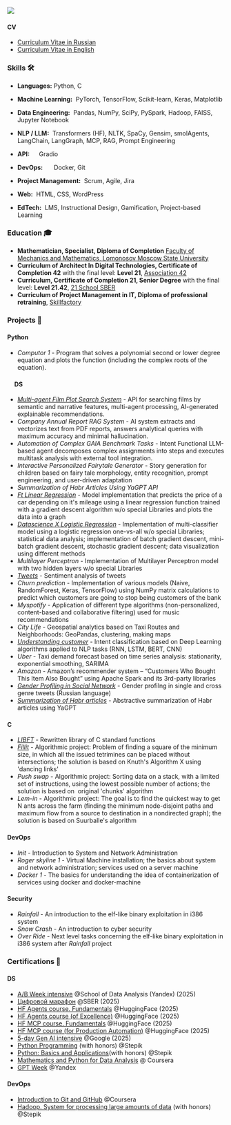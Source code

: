 ![](https://komarev.com/ghpvc/?username=dbadeev)

#### CV <img height="16" width="16" src="https://github.com/dbadeev/dbadeev/assets/50623941/36a4b28a-e33b-4124-90b1-7a1451d46f65"/>
- [Curriculum Vitae in Russian](https://github.com/dbadeev/dbadeev/blob/main/Dmitry_Badeev_ds_cv_rus_.pdf)
- [Curriculum Vitae in English](https://github.com/dbadeev/dbadeev/blob/main/Dmitry_Badeev_ds_cv_eng_.pdf)

### Skills 🛠️
- **Languages:** Python, C
- **Machine Learning:**   &nbsp;PyTorch, TensorFlow, Scikit-learn, Keras, Matplotlib
- **Data Engineering:**  &nbsp;Pandas, NumPy, SciPy, PySpark, Hadoop, FAISS, Jupyter Notebook
- **NLP / LLM:** &nbsp;Transformers (HF), NLTK, SpaCy, Gensim, smolAgents, LangChain, LangGraph, MCP, RAG, Prompt Engineering
- **API:**  &nbsp;Gradio
- **DevOps:**    &nbsp;Docker, Git
- **Project Management:**  &nbsp;Scrum, Agile, Jira

- **Web:**  &nbsp;HTML, CSS, WordPress
- **EdTech:**  &nbsp;LMS, Instructional Design, Gamification, Project-based Learning


### Education 🎓
- **Mathematician, Specialist, Diploma of Completion** [Faculty of Mechanics and Mathematics, Lomonosov Moscow State University](https://www.msu.ru/en/info/struct/depts/mechmath.html)
- **Curriculum of Architect In Digital Technologies, Certificate of Completion 42** with the final level: **Level 21**,  [Association 42](https://42.fr/en/homepage/)
-  **Curriculum, Certificate of Completion 21, Senior Degree** with the final level: **Level 21.42**, [21 School SBER](https://21-school.ru/)
-  **Curriculum of Project Management in IT, Diploma of professional retraining**, [Skillfactory](https://skillfactory.ru/project-manager)


### Projects 🐾
#### Python <img height="16" width="16" src="https://github.com/dbadeev/dbadeev/assets/50623941/5d866716-5763-4478-a0f9-842eb6930bef" />
- _Computor 1_ -  Program that solves a polynomial second or lower degree equation and plots the function (including the complex roots of the equation).
#### &nbsp;&nbsp;&nbsp;&nbsp; DS <img height="16" width="16" src="https://github.com/dbadeev/dbadeev/assets/50623941/3e4a37e1-e96e-4c0d-96f4-2ae851f09fc6" />
- [_Multi-agent Film Plot Search System_](https://github.com/dbadeev/movie_plot_search_engine) - API for searching films by semantic and narrative features, multi-agent processing, AI-generated explainable recommendations.
- _Company Annual Report RAG System_ -  AI system extracts and vectorizes text from PDF reports, answers
analytical queries with maximum accuracy and minimal hallucination.
- _Automation of Complex GAIA Benchmark Tasks_ - Intent Functional LLM-based agent decomposes complex assignments into steps and executes multitask analysis with external tool integration.
- _Interactive Personalized Fairytale Generator_ - Story generation for children based on fairy tale morphology, entity recognition, prompt engineering, and user-driven adaptation
- _Summarization of Habr Articles Using YaGPT API_
- [_Ft Linear Regression_](https://github.com/dbadeev/ft_linear_regression) - Model implementation that predicts the price of a car depending on it's mileage using a linear regression function trained with a gradient descent algorithm w/o special Libraries and plots the data into a graph
- [_Datascience X Logistic Regression_](https://github.com/dbadeev/dslr)  - Implementation of multi-classifier model  using a logistic regression one-vs-all w/o special Libraries; statistical data analysis; implementation of batch gradient descent, mini-batch gradient descent, stochastic gradient descent; data visualization using different methods 
- _Multilayer Perceptron_ - Implementation of Multilayer Perceptron model with two hidden layers w/o special Libraries
- [_Tweets_](https://github.com/dbadeev/tweets) - Sentiment analysis of tweets
- _Churn prediction_ - Implementation of various models (Naive, RandomForest, Keras, TensorFlow) using NumPy matrix calculations to predict which customers are going to stop being customers of the bank
- _Myspotify_ - Application of different type algorithms (non-personalized, content-based and collaborative filtering)  used for music recommendations 
- _City Life_ - Geospatial analytics based on Taxi Routes and Neighborhoods: GeoPandas, clustering, making maps
- [_Understanding customer_](https://github.com/dbadeev/u_c) - Intent classification based on Deep Learning algorithms applied to NLP tasks (RNN, LSTM, BERT, CNN)
- _Uber_ - Taxi demand forecast based on time series analysis: stationarity, exponential smoothing, SARIMA
- _Amazon_ - Amazon’s recommender system – “Customers Who Bought This Item Also Bought” using Apache Spark and its 3rd-party libraries
- [_Gender Profiling in Social Network_](https://github.com/dbadeev/gender_profiling) - Gender profilng in single and cross genre tweets (Russian language)
- [_Summarization of Habr articles_](https://github.com/dbadeev/habr_summarization) - Abstractive summarization of Habr articles using YaGPT
  
#### C <img height="16" width="16" src="https://github.com/dbadeev/dbadeev/assets/50623941/61c15e72-b2c0-488d-8427-8ede18670b80" />
- [_LIBFT_](https://github.com/dbadeev/LIBFT) - Rewritten library of C standard functions
- [_Fillit_](https://github.com/dbadeev/fillit) - Algorithmic project: Problem of finding a square of the minimum size, in which all the issued tetrimines can be placed without intersections; the solution is based on Knuth's Algorithm X using 'dancing links'
- _Push swap_ - Algorithmic project: Sorting data on a stack, with a limited set of instructions, using the lowest possible number of actions; the solution is based on  original 'chunks' algorithm
- _Lem-in_ - Algorithmic project: The goal is to find the quickest way to get N ants across the farm (finding the minimum node-disjoint paths and maximum flow from a source to destination in a nondirected graph); the solution is based on Suurballe's algorithm

#### DevOps <img height="16" width="16" src="https://github.com/dbadeev/dbadeev/assets/50623941/bd2e8721-5df2-4d56-9e6f-f293d30ad135"/>
- _Init_ - Introduction to System and Network Administration
- _Roger skyline 1_ - Virtual Machine installation; the basics about system and network administration;  services used on a server machine
- _Docker 1_ - The basics for understanding the idea of containerization of services using docker and docker-machine

#### Security <img height="16" width="16" src="https://github.com/dbadeev/dbadeev/assets/50623941/f08a3f21-9ea0-406b-acd0-be903941a76d"/>
- _Rainfall_ - An introduction to the elf-like binary exploitation  in i386 system
- _Snow Crash_ - An introduction to cyber security
- _Over Ride_ - Next level tasks concerning the elf-like binary exploitation  in i386 system after _Rainfall_ project 

### Certifications 📜
#### DS <img height="16" width="16" src="https://github.com/dbadeev/dbadeev/assets/50623941/3e4a37e1-e96e-4c0d-96f4-2ae851f09fc6" />
- [A/B Week intensive](https://lyceum.s3.yandex.net/2025/ab_week/regular/%D0%91%D0%B0%D0%B4%D0%B5%D0%B5%D0%B2_%D0%94%D0%BC%D0%B8%D1%82%D1%80%D0%B8%D0%B9.pdf?m-message-key-id=-288230372997120000&m-message-click-id=258ac134-c51e-4fae-9f3d-4608a1fc5ba4&utm_source=mindbox&utm_medium=email&utm_campaign=abweek2025&utm_content=1508) @School of Data Analysis (Yandex) (2025)
- [Цифровой марафон](https://github.com/user-attachments/assets/3e9dcf39-bcd0-470e-84a6-87ef0f1d2162) @SBER (2025)
- [HF Agents course. Fundamentals](https://github.com/user-attachments/assets/26415db3-4a03-40aa-bdf3-68f99f2254f8) @HuggingFace (2025)
- [HF Agents course (of Excellence)](https://github.com/user-attachments/assets/e443b89a-70ff-4768-bef0-578b7b6d6917) @HuggingFace (2025)
- [HF MCP course. Fundamentals](https://github.com/user-attachments/assets/a197ad02-9656-42bf-b748-a69df2758ea1) @HuggingFace (2025)
- [HF MCP course (for Production Automation)](https://github.com/user-attachments/assets/681ddf02-ebc3-4d0d-b2e7-0b0d71e53e80) @HuggingFace (2025)
- [5-day Gen AI intensive](https://github.com/user-attachments/assets/9d473f2b-aa2c-4be3-97e7-8bc559a1a136) @Google (2025)
- [Python Programming](https://user-images.githubusercontent.com/50623941/135367000-9572ecf6-5f82-4cb7-96f3-07347bf1a30f.png) (with honors) @Stepik
- [Python: Basics and Applications](https://user-images.githubusercontent.com/50623941/135366951-0ee11ac6-1636-46f9-9461-f3c35484ad88.png)(with honors) @Stepik
- [Mathematics and Python for Data Analysis](https://www.coursera.org/account/accomplishments/certificate/VCWCANNSDVVJ) @ Coursera
- [GPT Week](https://lyceum.s3.yandex.net/gpt_certs/35_%D0%91%D0%B0%D0%B4%D0%B5%D0%B5%D0%B2%D0%94%D0%BC%D0%B8%D1%82%D1%80%D0%B8%D0%B9%D0%9D%D0%B8%D0%BA%D0%BE%D0%BB%D0%B0%D0%B5%D0%B2%D0%B8%D1%87.pdf?mindbox-message-key=-4323455636159266816&mindbox-click-id=d6495783-e50c-422c-a005-a9a992d55396&utm_source=mindbox&utm_medium=email&utm_campaign=gptweek23&utm_content=post2012) @Yandex
#### DevOps <img height="16" width="16" src="https://github.com/dbadeev/dbadeev/assets/50623941/bd2e8721-5df2-4d56-9e6f-f293d30ad135"/>
- [Introduction to Git and GitHub](https://coursera.org/share/d04b4e68d7c41a734b6e6dbc9d1087a1) @Coursera
- [Hadoop. System for processing large amounts of data](https://user-images.githubusercontent.com/50623941/135366520-84a70b45-6dbf-4bbf-bfef-05b4e6a71b4f.png) (with honors) @Stepik

<!--
**dbadeev/dbadeev** is a ✨ _special_ ✨ repository because its `README.md` (this file) appears on your GitHub profile.

Here are some ideas to get you started:

- 🔭 I’m currently working on ...
- 🌱 I’m currently learning ...
- 👯 I’m looking to collaborate on ...
- 🤔 I’m looking for help with ...
- 💬 Ask me about ...
- 📫 How to reach me: ...
- 😄 Pronouns: ...
- ⚡ Fun fact: ...
-->
